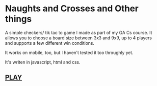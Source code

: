 # Naughts and Crosses and Other things

A simple checkers/ tik tac to game I made as part of my GA Cs course. 
It allows you to choose a board size between 3x3 and 9x9, up to 4 players and supports a few different win conditions.

It works on mobile, too, but I haven't tested it too throughly yet. 

It's writen in javascript, html and css. 

## [PLAY](https://patmifsud.github.io/naughts-and-crosses-and-other-things/) 
